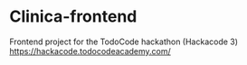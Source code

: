 # Clinica-frontend
Frontend project for the TodoCode hackathon (Hackacode 3) https://hackacode.todocodeacademy.com/
